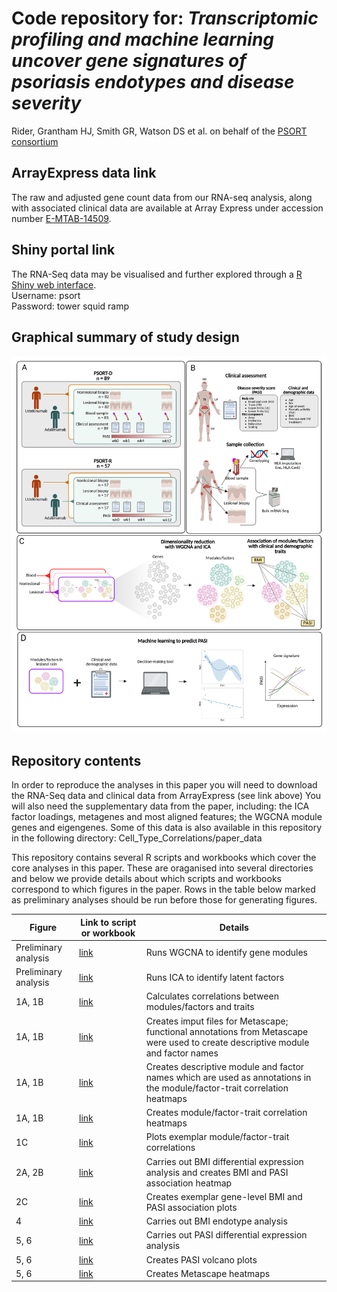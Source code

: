 # Code repository for: *Transcriptomic profiling and machine learning uncover gene signatures of psoriasis endotypes and disease severity*
Rider, Grantham HJ, Smith GR, Watson DS et al. on behalf of the [PSORT consortium](http://www.psort.org.uk/)
## ArrayExpress data link
The raw and adjusted gene count data from our RNA-seq analysis, along with associated clinical data are available at Array Express under accession number [E-MTAB-14509](https://www.ebi.ac.uk/biostudies/arrayexpress/studies?query=E-MTAB-14509).
## Shiny portal link
The RNA-Seq data may be visualised and further explored through a [R Shiny web interface](https://shiny-whri-c4tb.hpc.qmul.ac.uk/psort/).  
Username: psort  
Password: tower squid ramp
##  Graphical summary of study design 
<img src='./Images/PSORT schematic 11-06-25 cropped.png'>  

## Repository contents
In order to reproduce the analyses in this paper you will need to download the RNA-Seq data and clinical data from ArrayExpress (see link above) You will also need the supplementary data from the paper, including: the ICA factor loadings, metagenes and most aligned features; the WGCNA module genes and eigengenes. Some of this data is also available in this repository in the following directory: Cell_Type_Correlations/paper_data

This repository contains several R scripts and workbooks which cover the core analyses in this paper. These are oraganised into several directories and below we provide details about which scripts and workbooks correspond to which figures in the paper. Rows in the table below marked as preliminary analyses should be run before those for generating figures.

| Figure | Link to script or workbook | Details |
|------------------|---------------------------|---------------------------|
| Preliminary analysis | [link](/WGCNA/01_Module_identification.md) | Runs WGCNA to identify gene modules|
| Preliminary analysis | [link](/Factor_analysis/factor_analysis.md) | Runs ICA to identify latent factors |
| 1A, 1B | [link](/WGCNA/03_Get_disease_and_disease_severity_correlations.md) | Calculates correlations between modules/factors and traits |
| 1A, 1B | [link](/WGCNA/04_Metascape_inputs.md) | Creates imput files for Metascape; functional annotations from Metascape were used to create descriptive module and factor names |
| 1A, 1B | [link](/WGCNA/05_Module_factor_names.R) | Creates descriptive module and factor names which are used as annotations in the module/factor-trait correlation heatmaps |
| 1A, 1B | [link](/WGCNA/06_Trait_correlation_heatmaps.md) | Creates module/factor-trait correlation heatmaps |
| 1C | [link](/WGCNA/07_Trait_correlation_plots.md) | Plots exemplar module/factor-trait correlations |
| 2A, 2B | [link](/Factor_analysis/factor_analysis.md) | Carries out BMI differential expression analysis and creates BMI and PASI association heatmap |
| 2C | [link](/WGCNA/08_Gene-level_trait_correlation_plots.R) | Creates exemplar gene-level BMI and PASI association plots |
| 4 | [link](/Factor_analysis/factor_analysis.md) | Carries out BMI endotype analysis |
| 5, 6 | [link](/PASI_differential_expression_analysis/02_5_2_dea_DR_bdrug.md) | Carries out PASI differential expression analysis |
| 5, 6 | [link](/PASI_differential_expression_analysis/02_5_6_mod_fact_col_vp.md) | Creates PASI volcano plots |
| 5, 6 | [link](/PASI_differential_expression_analysis/02_5_5_mod_fact_col_hm.md) | Creates Metascape heatmaps |
